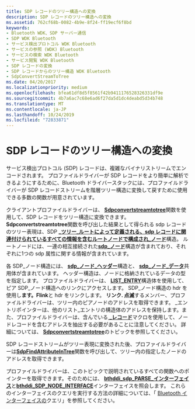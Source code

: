 ```yaml
---
title: SDP レコードのツリー構造への変換
description: SDP レコードのツリー構造への変換
ms.assetid: 762cf68b-0082-4b9e-8f24-ff19ecf6f8bd
keywords:
- Bluetooth WDK、SDP サーバー通信
- SDP WDK Bluetooth
- サービス検出プロトコル WDK Bluetooth
- サービスの参照 (WDK) Bluetooth
- サービスの検索 WDK Bluetooth
- サービス閲覧 WDK Bluetooth
- SDP レコードの変換
- SDP レコードからのツリー構造 WDK Bluetooth
- SdpConvertStreamToTree
ms.date: 04/20/2017
ms.localizationpriority: medium
ms.openlocfilehash: bfea61df8d5f8561f42b9411176528326331df9e
ms.sourcegitcommit: 4b7a6ac7c68e6ad6f27da5d1dc4deabd5d34b748
ms.translationtype: MT
ms.contentlocale: ja-JP
ms.lasthandoff: 10/24/2019
ms.locfileid: "72833871"
---
```

# <a name="converting-sdp-records-to-a-tree-structure"></a>SDP レコードのツリー構造への変換


サービス検出プロトコル (SDP) レコードは、複雑なバイナリストリームでエンコードされます。 プロファイルドライバーが SDP レコードをより簡単に解析できるようにするために、Bluetooth ドライバースタックには、プロファイルドライバーが SDP レコードストリームを階層ツリー構造に変換して戻すために使用できる多数の関数が用意されています。

クライアントプロファイルドライバーは、 [**Sdpconvertstreamtotree**](https://docs.microsoft.com/windows-hardware/drivers/ddi/bthsdpddi/nc-bthsdpddi-pconvertstreamtotree)関数を使用して、SDP レコードをツリー構造に変換できます。 **Sdpconvertstreamtotree**関数を呼び出した結果として得られる sdp レコードのツリー表現は、SDP [ **\_ツリー\_ルートによって定義される、sdp レコードに関連付けられているすべての情報を含むルートノードで構成され\_ノード**](https://docs.microsoft.com/windows-hardware/drivers/ddi/sdpnode/ns-sdpnode-_sdp_tree_root_node)構造。 ルートノードには、一連の相互接続された[**sdp\_ノード**](https://docs.microsoft.com/windows-hardware/drivers/ddi/sdpnode/ns-sdpnode-_sdp_node)構造が含まれており、それぞれに1つの sdp 属性に関する情報が含まれています。

各 SDP\_ノード構造には、 [**sdp\_ノード\_ヘッダー**](https://docs.microsoft.com/windows-hardware/drivers/ddi/sdpnode/ns-sdpnode-_sdp_node_header)構造と、 [**sdp\_ノード\_データ**](https://docs.microsoft.com/windows-hardware/drivers/ddi/sdpnode/ns-sdpnode-_sdp_node_data)共用体が含まれています。 ヘッダー構造は、ノードに格納されているデータの型を指定します。 プロファイルドライバーは、 [**LIST\_ENTRY**](https://docs.microsoft.com/windows/desktop/api/ntdef/ns-ntdef-_list_entry)構造体を使用して、ピア SDP\_ノード構造へのリンクにアクセスします。 SDP\_ノード構造の hdr を使用し**ます。Flink**と hdr をリンクします。 **リンク. 点滅**するメンバー、プロファイルドライバーは、ツリー内のピアノードのアドレスを取得できます。 \_エントリポインターは、他のリスト\_エントリの構造体のアドレスを保持します。また、プロファイルドライバーは、含んでいる[ **\_レコード**](https://docs.microsoft.com/windows-hardware/drivers/kernel/mm-bad-pointer)マクロを使用して、ノードレコードを含むアドレスを抽出する必要があることに注意してください。 詳細については、 [**Sdpconvertstreamtotree**](https://docs.microsoft.com/windows-hardware/drivers/ddi/bthsdpddi/nc-bthsdpddi-pconvertstreamtotree)のトピックを参照してください。

SDP レコードストリームがツリー表現に変換された後、プロファイルドライバーは[**SdpFindAttributeInTree**](https://docs.microsoft.com/windows-hardware/drivers/ddi/sdplib/nf-sdplib-sdpfindattributeintree)関数を呼び出して、ツリー内の指定したノードのアドレスを取得できます。

プロファイルドライバーは、このトピックで説明されているすべての関数へのポインターを取得できます。そのためには、 [**bthddi\_sdp\_PARSE\_インターフェイス**](https://docs.microsoft.com/windows-hardware/drivers/ddi/bthsdpddi/ns-bthsdpddi-_bthddi_sdp_parse_interface)と[**bthddi\_SDP\_NODE\_INTERFACE**](https://docs.microsoft.com/windows-hardware/drivers/ddi/bthsdpddi/ns-bthsdpddi-_bthddi_sdp_node_interface)インターフェイスを照会します。 これらのインターフェイスのクエリを実行する方法の詳細については、「 [Bluetooth インターフェイスの](querying-for-bluetooth-interfaces.md)クエリ」を参照してください。

 

 





